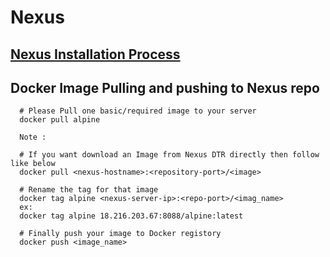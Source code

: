 # Nexus

## [Nexus Installation Process](https://github.com/learn-with-devops/devops/blob/master/Nexus/Nexus_Installation.md)

## Docker Image Pulling and pushing to Nexus repo

      # Please Pull one basic/required image to your server
      docker pull alpine

      Note : 

      # If you want download an Image from Nexus DTR directly then follow like below
      docker pull <nexus-hostname>:<repository-port>/<image>

      # Rename the tag for that image
      docker tag alpine <nexus-server-ip>:<repo-port>/<imag_name>
      ex: 
      docker tag alpine 18.216.203.67:8088/alpine:latest

      # Finally push your image to Docker registory
      docker push <image_name>

  
